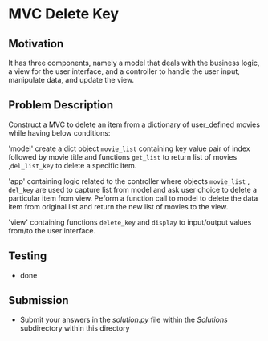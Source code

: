 #  MVC Delete Key

## Motivation
It has three components, namely 
a model that deals with the business logic,
a view for the user interface, and
a controller to handle the user input, manipulate data, and update the view.

## Problem Description
Construct a MVC to delete an item from a dictionary of user_defined movies while having below conditions:

'model' create a dict object `movie_list` containing key value pair of index followed by movie title and functions `get_list` to return list of movies ,`del_list_key` to delete a specific item. 

'app' containing logic related to the controller where objects `movie_list` , `del_key` are used to capture list from model and ask user choice to delete a particular item from view. Peform a function call to model to delete the data item from original list and return the new list of movies to the view. 

'view' containing functions `delete_key` and `display` to input/output values from/to the user interface. 


## Testing
* done

## Submission
* Submit your answers in the *solution.py* file within the *Solutions* subdirectory within this directory
